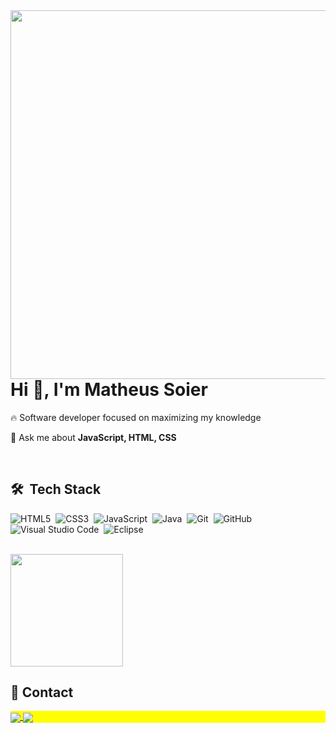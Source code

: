 <img align="right" height="590em" src="https://raw.githubusercontent.com/gist/Matheus-soier/862d5ef8fdc16929d085ac2548582878/raw/0a7a3343dcaeab33cb99485e784e6bda22b55064/githubcard.svg"/>
<h1 align="left">Hi 👋, I'm Matheus Soier</h1>
<!-- <p align="left"> <img src="https://komarev.com/ghpvc/?username=matheus-soier&color=yellow" alt="Profile views" /> </p>
 -->
 🔥 Software developer focused on maximizing my knowledge

 💬 Ask me about **JavaScript, HTML, CSS**

<br>

## 🛠 &nbsp;Tech Stack

![HTML5](https://img.shields.io/badge/html5-%23E34F26.svg?style=for-the-badge&logo=html5&logoColor=white)&nbsp;
![CSS3](https://img.shields.io/badge/css3-%231572B6.svg?style=for-the-badge&logo=css3&logoColor=white)&nbsp;
![JavaScript](https://img.shields.io/badge/javascript-%23323330.svg?style=for-the-badge&logo=javascript&logoColor=%23F7DF1E)&nbsp;
![Java](https://img.shields.io/badge/java-%23ED8B00.svg?style=for-the-badge&logo=openjdk&logoColor=white)&nbsp;
![Git](https://img.shields.io/badge/git-%23F05033.svg?style=for-the-badge&logo=git&logoColor=white)&nbsp;
![GitHub](https://img.shields.io/badge/github-%23121011.svg?style=for-the-badge&logo=github&logoColor=white)&nbsp;
![Visual Studio Code](https://img.shields.io/badge/Visual%20Studio%20Code-0078d7.svg?style=for-the-badge&logo=visual-studio-code&logoColor=white)&nbsp;
![Eclipse](https://img.shields.io/badge/Eclipse-FE7A16.svg?style=for-the-badge&logo=Eclipse&logoColor=white)&nbsp;
<!--![Visual Studio](https://img.shields.io/badge/Visual%20Studio-5C2D91.svg?style=for-the-badge&logo=visual-studio&logoColor=white)&nbsp;
![NetBeans IDE](https://img.shields.io/badge/NetBeansIDE-1B6AC6.svg?style=for-the-badge&logo=apache-netbeans-ide&logoColor=white)&nbsp;-->
<!--![React](https://img.shields.io/badge/-React-05122A?style=flat&logo=react)&nbsp;-->
<!--![Node.js](https://img.shields.io/badge/-Node.js-05122A?style=flat&logo=node.js)&nbsp;-->
<!--![Markdown](https://img.shields.io/badge/-Markdown-05122A?style=flat&logo=markdown)&nbsp;-->
<!-- ![PostgreSQL](https://img.shields.io/badge/-PostgreSQL-05122A?style=flat&logo=postgresql)&nbsp;
![SQLite](https://img.shields.io/badge/-SQLite-05122A?style=flat&logo=sqlite)&nbsp;
-->
<br>

<div>
<img align="center" height="180em" src="https://github-readme-stats.vercel.app/api/top-langs/?username=Matheus-soier&layout=compact&langs_count=7&theme=dark"/>
</div>

## 	&#x1F4F2; Contact

<p align="left" style="background:yellow">
<!--   <a href="#" target="_blank">
  <img align="center" src="https://img.shields.io/badge/-eusoier-05122A?style=flat&logo=twitter" alt="twitter"/>  
</a> -->
 <a href="https://www.linkedin.com/in/matheus-sampaio-soier-bb27a6284/" target="_blank">
  <img align="center" src="https://img.shields.io/badge/linkedin-%230077B5.svg?style=for-the-badge&logo=linkedin&logoColor=white"/>
</a>
<a href="https://instagram.com/eusoier" target="_blank">
 <img align="center" src="https://img.shields.io/badge/Instagram-%23E4405F.svg?style=for-the-badge&logo=Instagram&logoColor=white"/>
</a>
<!-- <a href="https://codepen.io/maykbrito" target="_blank">
  <img align="center" src="https://img.shields.io/badge/-maykbrito-05122A?style=flat&logo=codepen" alt="codepen"/>
</a> -->
<!-- <a href="https://youtube.com/maykbrito" target="_blank">
 <img align="center" src="https://img.shields.io/badge/-maykbrito-05122A?style=flat&logo=youtube" alt="youtube"/>
</a> -->
</p>

<!--<br>

## ⚙️ &nbsp;GitHub Analytics

<p align="left">
<img width="530em" src="https://github-readme-stats.vercel.app/api?username=matheus-soier&show_icons=true&theme=vision-friendly-dark" alt="maykbrito's stats"/>
<img width="530em" src="https://github-readme-stats.vercel.app/api/top-langs/?username=matheus-soier&layout=compact&theme=vision-friendly-dark" alt="maykbrito's most languages"/>
</p>
-->

<!--

<img width="490em" src="https://github-readme-twitter-gazf.vercel.app/api?id=maykbrito&layout=wide&show_reply=off&show_retweet=off" />


**maykbrito/maykbrito** is a ✨ _special_ ✨ repository because its `README.md` (this file) appears on your GitHub profile.

Here are some ideas to get you started:

- 🔭 I’m currently working on ...
- 🌱 I’m currently learning ...
- 👯 I’m looking to collaborate on ...
- 🤔 I’m looking for help with ...
- 💬 Ask me about ...
- 📫 How to reach me: ...
- 😄 Pronouns: ...
- ⚡ Fun fact: ...
-->

